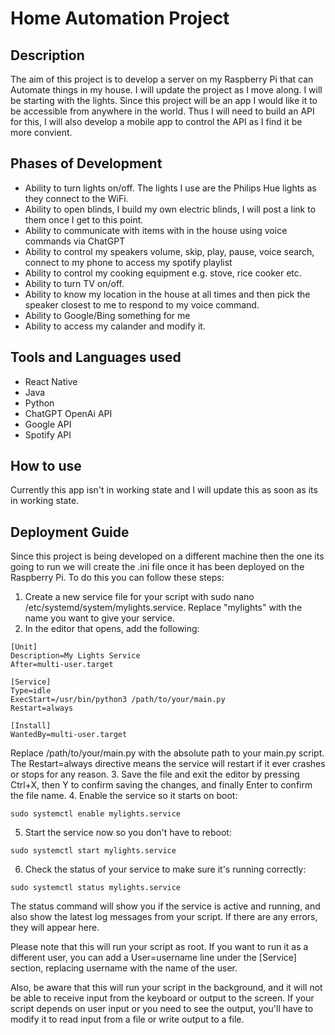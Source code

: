 # Home Automation Project
## Description
The aim of this project is to develop a server on my Raspberry Pi that can Automate things in my house. I will update the project as I move along. I will be starting with the lights. Since this project will be an app I would like it to be accessible from anywhere in the world. Thus I will need to build an API for this, I will also develop a mobile app to control the API as I find it be more convient.

## Phases of Development
 - Ability to turn lights on/off. The lights I use are the Philips Hue lights as they connect to the WiFi.
 - Ability to open blinds, I build my own electric blinds, I will post a link to them once I get to this point.
 - Ability to communicate with items with in the house using voice commands via ChatGPT
 - Ability to control my speakers volume, skip, play, pause, voice search, connect to my phone to access my spotify playlist
 - Ability to control my cooking equipment e.g. stove, rice cooker etc.
 - Ability to turn TV on/off.
 - Ability to know my location in the house at all times and then pick the speaker closest to me to respond to my voice command.
 - Ability to Google/Bing something for me
 - Ability to access my calander and modify it.

## Tools and Languages used
 - React Native
 - Java
 - Python
 - ChatGPT OpenAi API
 - Google API
 - Spotify API

## How to use
Currently this app isn't in working state and I will update this as soon as its in working state.

## Deployment Guide
Since this project is being developed on a different machine then the one its going to run we will create the .ini file once it has been deployed on the Raspberry Pi.
To do this you can follow these steps:
 1. Create a new service file for your script with sudo nano /etc/systemd/system/mylights.service. Replace "mylights" with the name you want to give your service.
 2. In the editor that opens, add the following:
```
[Unit]
Description=My Lights Service
After=multi-user.target

[Service]
Type=idle
ExecStart=/usr/bin/python3 /path/to/your/main.py
Restart=always

[Install]
WantedBy=multi-user.target
```
 Replace /path/to/your/main.py with the absolute path to your main.py script. The Restart=always directive means the service will restart if it ever crashes or stops for any reason.
 3. Save the file and exit the editor by pressing Ctrl+X, then Y to confirm saving the changes, and finally Enter to confirm the file name.
 4. Enable the service so it starts on boot:
```
sudo systemctl enable mylights.service
```
 5. Start the service now so you don't have to reboot:
```
sudo systemctl start mylights.service
```
 6. Check the status of your service to make sure it's running correctly:
```
sudo systemctl status mylights.service
```
The status command will show you if the service is active and running, and also show the latest log messages from your script. If there are any errors, they will appear here.

Please note that this will run your script as root. If you want to run it as a different user, you can add a User=username line under the [Service] section, replacing username with the name of the user.

Also, be aware that this will run your script in the background, and it will not be able to receive input from the keyboard or output to the screen. If your script depends on user input or you need to see the output, you'll have to modify it to read input from a file or write output to a file.
